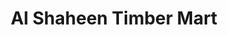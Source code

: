 ---
title: "Al Shaheen Timber Mart"
url: /karachi/al-shaheen-timber-mart-timber-market-qasim-abad-block-5-liaquatabad-town-karachi-karachi-city-sindh-pakistan/
shop: furniture
---
